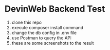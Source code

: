 # DevinWeb Backend Test
1. clone this repo
2. execute composer install command
3. change the db config in .env file
4. use Postman to query the API
5. these are some screenshots to the result
